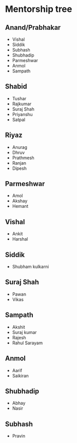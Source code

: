 # Mentorship tree

## Anand/Prabhakar
- Vishal
- Siddik
- Subhash
- Shubhadip
- Parmeshwar
- Anmol
- Sampath

## Shabid
- Tushar
- Rajkumar
- Suraj Shah
- Priyanshu
- Satpal

## Riyaz
- Anurag
- Dhruv 
- Prathmesh
- Ranjan
- Dipesh

## Parmeshwar
- Amol
- Akshay
- Hemant

## Vishal
- Ankit 
- Harshal

## Siddik
- Shubham kulkarni

## Suraj Shah
- Pawan
- Vikas

## Sampath
- Akshit 
- Suraj kumar
- Rajesh
- Rahul Sarayam

## Anmol
- Aarif
- Saikiran

## Shubhadip
- Abhay
- Nasir

## Subhash
- Pravin